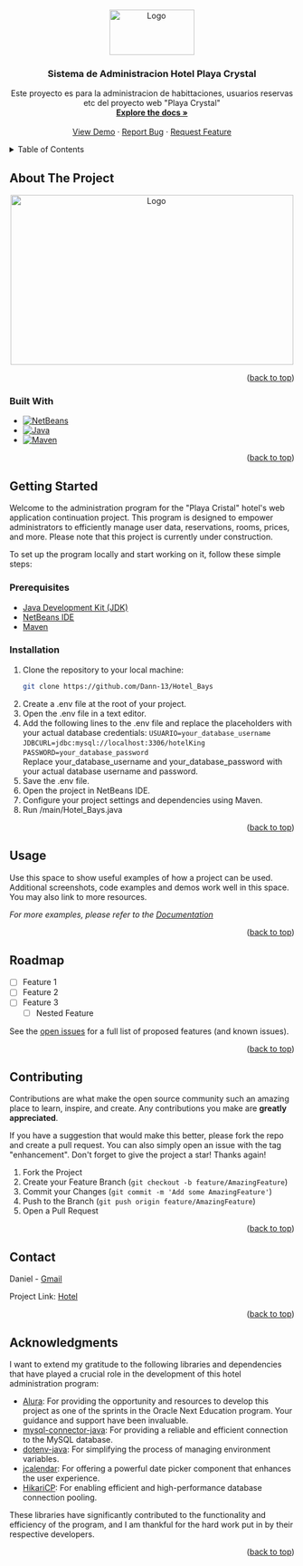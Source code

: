 <!-- Improved compatibility of back to top link: See: https://github.com/othneildrew/Best-README-Template/pull/73 -->
<a name="readme-top"></a>
<!--
*** Thanks for checking out the Best-README-Template. If you have a suggestion
*** that would make this better, please fork the repo and create a pull request
*** or simply open an issue with the tag "enhancement".
*** Don't forget to give the project a star!
*** Thanks again! Now go create something AMAZING! :D
-->


<!-- PROJECT LOGO -->
<br />
<div align="center">
  <a href="https://github.com/github_username/repo_name">
    <img src="https://i.postimg.cc/y81SJdwG/logo.png" alt="Logo" width="150" height="80">
  </a>

<h3 align="center">Sistema de Administracion Hotel Playa Crystal</h3>

  <p align="center">
    Este proyecto es para la administracion de habittaciones, usuarios reservas etc del proyecto web "Playa Crystal"
    <br />
    <a href="https://github.com/github_username/repo_name"><strong>Explore the docs »</strong></a>
    <br />
    <br />
    <a href="https://github.com/github_username/repo_name">View Demo</a>
    ·
    <a href="https://github.com/github_username/repo_name/issues">Report Bug</a>
    ·
    <a href="https://github.com/github_username/repo_name/issues">Request Feature</a>
  </p>
</div>



<!-- TABLE OF CONTENTS -->
<details>
  <summary>Table of Contents</summary>
  <ol>
    <li>
      <a href="#about-the-project">About The Project</a>
      <ul>
        <li><a href="#built-with">Built With</a></li>
      </ul>
    </li>
    <li>
      <a href="#getting-started">Getting Started</a>
      <ul>
        <li><a href="#prerequisites">Prerequisites</a></li>
        <li><a href="#installation">Installation</a></li>
      </ul>
    </li>
    <li><a href="#usage">Usage</a></li>
    <li><a href="#roadmap">Roadmap</a></li>
    <li><a href="#contributing">Contributing</a></li>
    <li><a href="#license">License</a></li>
    <li><a href="#contact">Contact</a></li>
    <li><a href="#acknowledgments">Acknowledgments</a></li>
  </ol>
</details>



<!-- ABOUT THE PROJECT -->
## About The Project
<div align="center">
  <a href="https://github.com/Dann-13/Hotel_Bays">
    <img src="https://i.postimg.cc/9MWjjDzW/Screenshot-from-2023-08-16-19-15-10.png" alt="Logo" width="500" height="300">
  </a>
</div>

<p align="right">(<a href="#readme-top">back to top</a>)</p>


### Built With

* [![NetBeans](https://upload.wikimedia.org/wikipedia/commons/thumb/9/98/Apache_NetBeans_Logo.svg/50px-Apache_NetBeans_Logo.svg.png)][NetBeans-url]
* [![Java](https://www.vectorlogo.zone/logos/java/java-icon.svg)][Java-url]
* [![Maven](https://upload.wikimedia.org/wikipedia/commons/thumb/5/52/Apache_Maven_logo.svg/50px-Apache_Maven_logo.svg.png)][Maven-url]

[NetBeans-url]: https://netbeans.apache.org/
[Java-url]: https://www.oracle.com/java/
[Maven-url]: https://maven.apache.org/
[Spring-Boot-url]: https://spring.io/projects/spring-boot


<p align="right">(<a href="#readme-top">back to top</a>)</p>



<!-- GETTING STARTED -->
## Getting Started

Welcome to the administration program for the "Playa Cristal" hotel's web application continuation project. This program is designed to empower administrators to efficiently manage user data, reservations, rooms, prices, and more. Please note that this project is currently under construction.

To set up the program locally and start working on it, follow these simple steps:

### Prerequisites

* [Java Development Kit (JDK)](https://www.oracle.com/java/technologies/javase-downloads.html)
* [NetBeans IDE](https://netbeans.apache.org/)
* [Maven](https://maven.apache.org/)

### Installation

1. Clone the repository to your local machine:
   ```sh
   git clone https://github.com/Dann-13/Hotel_Bays
2. Create a .env file at the root of your project.
3. Open the .env file in a text editor.
4. Add the following lines to the .env file and replace the placeholders with your actual database credentials:
   `USUARIO=your_database_username`<br>
   `JDBCURL=jdbc:mysql://localhost:3306/hotelKing` <br>
   `PASSWORD=your_database_password` <br>
   Replace your_database_username and your_database_password with your actual database username and password.
5. Save the .env file.
6. Open the project in NetBeans IDE.
7. Configure your project settings and dependencies using Maven.
8. Run /main/Hotel_Bays.java


<p align="right">(<a href="#readme-top">back to top</a>)</p>



<!-- USAGE EXAMPLES -->
## Usage

Use this space to show useful examples of how a project can be used. Additional screenshots, code examples and demos work well in this space. You may also link to more resources.

_For more examples, please refer to the [Documentation](https://example.com)_

<p align="right">(<a href="#readme-top">back to top</a>)</p>



<!-- ROADMAP -->
## Roadmap

- [ ] Feature 1
- [ ] Feature 2
- [ ] Feature 3
    - [ ] Nested Feature

See the [open issues](https://github.com/github_username/repo_name/issues) for a full list of proposed features (and known issues).

<p align="right">(<a href="#readme-top">back to top</a>)</p>



<!-- CONTRIBUTING -->
## Contributing

Contributions are what make the open source community such an amazing place to learn, inspire, and create. Any contributions you make are **greatly appreciated**.

If you have a suggestion that would make this better, please fork the repo and create a pull request. You can also simply open an issue with the tag "enhancement".
Don't forget to give the project a star! Thanks again!

1. Fork the Project
2. Create your Feature Branch (`git checkout -b feature/AmazingFeature`)
3. Commit your Changes (`git commit -m 'Add some AmazingFeature'`)
4. Push to the Branch (`git push origin feature/AmazingFeature`)
5. Open a Pull Request

<p align="right">(<a href="#readme-top">back to top</a>)</p>



<!-- CONTACT -->
## Contact

Daniel - [Gmail](flashdev.13@gmail.com) 

Project Link: [Hotel]([https://github.com/github_username/repo_name](https://github.com/Dann-13/Hotel_Bays))

<p align="right">(<a href="#readme-top">back to top</a>)</p>



<!-- ACKNOWLEDGMENTS -->
## Acknowledgments

I want to extend my gratitude to the following libraries and dependencies that have played a crucial role in the development of this hotel administration program:
- [Alura](https://www.alura.com.br/): For providing the opportunity and resources to develop this project as one of the sprints in the Oracle Next Education program. Your guidance and support have been invaluable.
- [mysql-connector-java](https://mvnrepository.com/artifact/mysql/mysql-connector-java/8.0.33): For providing a reliable and efficient connection to the MySQL database.
- [dotenv-java](https://mvnrepository.com/artifact/io.github.cdimascio/dotenv-java/3.0.0): For simplifying the process of managing environment variables.
- [jcalendar](https://mvnrepository.com/artifact/com.toedter/jcalendar/1.4): For offering a powerful date picker component that enhances the user experience.
- [HikariCP](https://mvnrepository.com/artifact/com.zaxxer/HikariCP/5.0.0): For enabling efficient and high-performance database connection pooling.

These libraries have significantly contributed to the functionality and efficiency of the program, and I am thankful for the hard work put in by their respective developers.



<p align="right">(<a href="#readme-top">back to top</a>)</p>



<!-- MARKDOWN LINKS & IMAGES -->
<!-- https://www.markdownguide.org/basic-syntax/#reference-style-links -->
[contributors-shield]: https://img.shields.io/github/contributors/github_username/repo_name.svg?style=for-the-badge
[contributors-url]: https://github.com/github_username/repo_name/graphs/contributors
[forks-shield]: https://img.shields.io/github/forks/github_username/repo_name.svg?style=for-the-badge
[forks-url]: https://github.com/github_username/repo_name/network/members
[stars-shield]: https://img.shields.io/github/stars/github_username/repo_name.svg?style=for-the-badge
[stars-url]: https://github.com/github_username/repo_name/stargazers
[issues-shield]: https://img.shields.io/github/issues/github_username/repo_name.svg?style=for-the-badge
[issues-url]: https://github.com/github_username/repo_name/issues
[license-shield]: https://img.shields.io/github/license/github_username/repo_name.svg?style=for-the-badge
[license-url]: https://github.com/github_username/repo_name/blob/master/LICENSE.txt
[linkedin-shield]: https://img.shields.io/badge/-LinkedIn-black.svg?style=for-the-badge&logo=linkedin&colorB=555
[linkedin-url]: https://linkedin.com/in/linkedin_username
[product-screenshot]: images/screenshot.png
[Next.js]: https://img.shields.io/badge/next.js-000000?style=for-the-badge&logo=nextdotjs&logoColor=white
[Next-url]: https://nextjs.org/
[React.js]: https://img.shields.io/badge/React-20232A?style=for-the-badge&logo=react&logoColor=61DAFB
[React-url]: https://reactjs.org/
[Vue.js]: https://img.shields.io/badge/Vue.js-35495E?style=for-the-badge&logo=vuedotjs&logoColor=4FC08D
[Vue-url]: https://vuejs.org/
[Angular.io]: https://img.shields.io/badge/Angular-DD0031?style=for-the-badge&logo=angular&logoColor=white
[Angular-url]: https://angular.io/
[Svelte.dev]: https://img.shields.io/badge/Svelte-4A4A55?style=for-the-badge&logo=svelte&logoColor=FF3E00
[Svelte-url]: https://svelte.dev/
[Laravel.com]: https://img.shields.io/badge/Laravel-FF2D20?style=for-the-badge&logo=laravel&logoColor=white
[Laravel-url]: https://laravel.com
[Bootstrap.com]: https://img.shields.io/badge/Bootstrap-563D7C?style=for-the-badge&logo=bootstrap&logoColor=white
[Bootstrap-url]: https://getbootstrap.com
[JQuery.com]: https://img.shields.io/badge/jQuery-0769AD?style=for-the-badge&logo=jquery&logoColor=white
[JQuery-url]: https://jquery.com 
